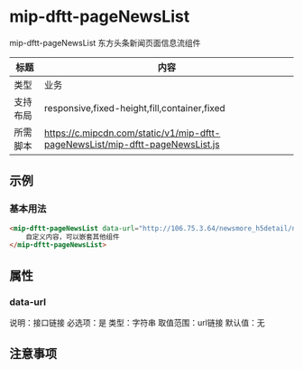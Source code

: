 # mip-dftt-pageNewsList

mip-dftt-pageNewsList 东方头条新闻页面信息流组件

标题|内容
----|----
类型|业务
支持布局|responsive,fixed-height,fill,container,fixed
所需脚本|https://c.mipcdn.com/static/v1/mip-dftt-pageNewsList/mip-dftt-pageNewsList.js

## 示例

### 基本用法
```html
<mip-dftt-pageNewsList data-url="http://106.75.3.64/newsmore_h5detail/newspool">
    自定义内容，可以嵌套其他组件
</mip-dftt-pageNewsList>
```

## 属性

### data-url

说明：接口链接
必选项：是
类型：字符串
取值范围：url链接
默认值：无

## 注意事项

